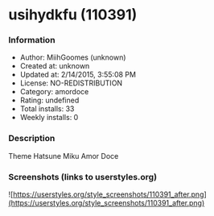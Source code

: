 # usihydkfu (110391)

### Information
- Author: MiihGoomes (unknown)
- Created at: unknown
- Updated at: 2/14/2015, 3:55:08 PM
- License: NO-REDISTRIBUTION
- Category: amordoce
- Rating: undefined
- Total installs: 33
- Weekly installs: 0


### Description
Theme Hatsune Miku Amor Doce


### Screenshots (links to userstyles.org)
![https://userstyles.org/style_screenshots/110391_after.png](https://userstyles.org/style_screenshots/110391_after.png)


